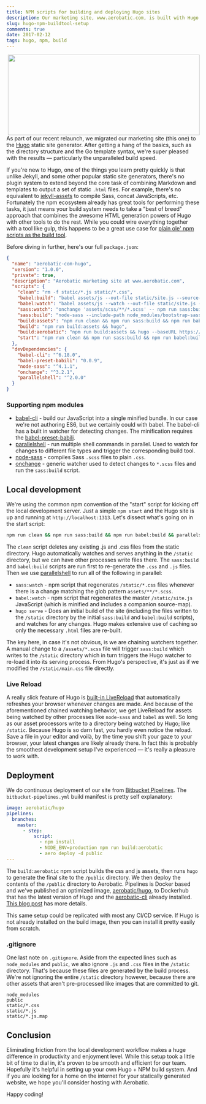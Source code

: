 ```yaml
---
title: NPM scripts for building and deploying Hugo sites
description: Our marketing site, www.aerobatic.com, is built with Hugo. Learn about how we use npm scripts to manage our build and deploy process.
slug: hugo-npm-buildtool-setup
comments: true
date: 2017-02-12
tags: hugo, npm, build
---
```


<img src="/img/hugo-plus-npm.png" style="max-width: 500px; width:100%; margin-left: 1em; max-height: 15em; float:right">

As part of our recent relaunch, we migrated our marketing site (this one) to the [Hugo](https://gohugo.io) static site generator. After getting a hang of the basics, such as the directory structure and the Go template syntax, we're super pleased with the results &mdash; particularly the unparalleled build speed.

If you're new to Hugo, one of the things you learn pretty quickly is that unlike Jekyll, and some other popular static site generators, there's no plugin system to extend beyond the core task of combining Markdown and templates to output a set of static `.html` files. For example, there's no equivalent to [jekyll-assets](https://github.com/jekyll/jekyll-assets) to compile Sass, concat JavaScripts, etc. Fortunately the npm ecosystem already has great tools for performing these tasks, it just means your build system needs to take a "best of breed" approach that combines the awesome HTML generation powers of Hugo with other tools to do the rest. While you could wire everything together with a tool like gulp, this happens to be a great use case for [plain ole' npm scripts as the build tool](https://www.keithcirkel.co.uk/how-to-use-npm-as-a-build-tool/).

Before diving in further, here's our full `package.json`:

~~~json
{
  "name": "aerobatic-com-hugo",
  "version": "1.0.0",
  "private": true,
  "description": "Aerobatic marketing site at www.aerobatic.com",
  "scripts": {
    "clean": "rm -f static/*.js static/*.css",
    "babel:build": "babel assets/js --out-file static/site.js --source-maps",
    "babel:watch": "babel assets/js --watch --out-file static/site.js --source-maps",
    "sass:watch": "onchange 'assets/scss/**/*.scss' -- npm run sass:build",
    "sass:build": "node-sass --include-path node_modules/bootstrap-sass/assets/stylesheets assets/scss/main.scss static/site.css",
    "build:assets": "npm run clean && npm run sass:build && npm run babel:build",
    "build": "npm run build:assets && hugo",
    "build:aerobatic": "npm run build:assets && hugo --baseURL https://!!baseurl!!",
    "start": "npm run clean && npm run sass:build && npm run babel:build && parallelshell 'npm run sass:watch' 'npm run babel:watch' 'hugo serve'"
  },
  "devDependencies": {
    "babel-cli": "^6.18.0",
    "babel-preset-babili": "0.0.9",
    "node-sass": "^4.1.1",
    "onchange": "^3.2.1",
    "parallelshell": "^2.0.0"
  }
}
~~~

### Supporting npm modules

* [babel-cli](https://www.npmjs.com/package/babel-cli) - build our JavaScript into a single minified bundle. In our case we're not authoring ES6, but we certainly could with babel. The babel-cli has a built in watcher for detecting changes. The minification requires the [babel-preset-babili](https://github.com/babel/babili).
* [parallelshell](https://www.npmjs.com/package/parallelshell) - run multiple shell commands in parallel. Used to watch for changes to different file types and trigger the corresponding build tool.
* [node-sass](https://www.npmjs.com/package/node-sass) - compiles Sass `.scss` files to plain `.css`.
* [onchange](https://www.npmjs.com/package/onchange) - generic watcher used to detect changes to `*.scss` files and run the `sass:build` script.

## Local development

We're using the common npm convention of the "start" script for kicking off the local development server. Just a simple `npm start` and the Hugo site is up and running at `http://localhost:1313`. Let's dissect what's going on in the start script:

~~~sh
npm run clean && npm run sass:build && npm run babel:build && parallelshell 'npm run sass:watch' 'npm run babel:watch' 'hugo serve'
~~~

The `clean` script deletes any existing .js and .css files from the static directory. Hugo automatically watches and serves anything in the `/static` directory, but we can have other processes write files there. The `sass:build` and `babel:build` scripts are run first to re-generate the `.css` and `.js` files. Then we use  [parallelshell](https://www.npmjs.com/package/parallelshell) to run all of the following in parallel:

* `sass:watch` - npm script that regenerates `/static/*.css` files whenever there is a change matching the glob pattern `assets/**/*.scss`.
* `babel:watch` - npm script that regenerates the master `/static/site.js` JavaScript (which is minified and includes a companion source-map).
* `hugo serve` - Does an initial build of the site (including the files written to the `/static` directory by the initial `sass:build` and `babel:build` scripts), and watches for any changes. Hugo makes extensive use of caching so only the necessary `.html` files are re-built.

The key here, in case it's not obvious, is we are chaining watchers together. A manual change to a `/assets/*.scss` file will trigger `sass:build` which writes to the `/static` directory which in turn triggers the Hugo watcher to re-load it into its serving process. From Hugo's perspective, it's just as if we modified the `/static/main.css` file directly.

### Live Reload

A really slick feature of Hugo is [built-in LiveReload](https://gohugo.io/extras/livereload/) that automatically refreshes your browser whenever changes are made. And because of the aforementioned chained watching behavior, we get LiveReload for assets being watched by other processes like `node-sass` and `babel` as well. So long as our asset processors write to a directory being watched by Hugo; like `/static`. Because Hugo is so darn fast, you hardly even notice the reload. Save a file in your editor and voilà, by the time you shift your gaze to your browser, your latest changes are likely already there. In fact this is probably the smoothest development setup I've experienced &mdash; it's really a pleasure to work with.

## Deployment

We do continuous deployment of our site from [Bitbucket Pipelines](https://confluence.atlassian.com/bitbucket/bitbucket-pipelines-792496469.html). The `bitbucket-pipelines.yml` build manifest is pretty self explanatory:

~~~yaml
image: aerobatic/hugo
pipelines:
  branches:
    master:
      - step:
          script:
            - npm install
            - NODE_ENV=production npm run build:aerobatic
            - aero deploy -d public
---
~~~

The `build:aerobatic` npm script builds the css and js assets, then runs `hugo` to generate the final site to the `/public` directory. We then deploy the contents of the `/public` directory to Aerobatic. Pipelines is Docker based and we've published an optimized image, [aerobatic/hugo](https://hub.docker.com/r/aerobatic/hugo/), to Dockerhub that has the latest version of Hugo and the [aerobatic-cli](/docs/cli/) already installed. [This blog post](optimized-docker-images-continuous-deployment/) has more details.

This same setup could be replicated with most any CI/CD service. If Hugo is not already installed on the build image, then you can install it pretty easily from scratch.

### .gitignore

One last note on `.gitignore`. Aside from the expected lines such as `node_modules` and `public`, we also ignore `.js` and `.css` files in the `/static` directory. That's because these files are generated by the build process. We're not ignoring the entire `/static` directory however, because there are other assets that aren't pre-processed like images that are committed to git.

~~~text
node_modules
public
static/*.css
static/*.js
static/*.js.map
~~~

## Conclusion

Eliminating friction from the local development workflow makes a huge difference in productivity and enjoyment level. While this setup took a little bit of time to dial in, it's proven to be smooth and efficient for our team. Hopefully it's helpful in setting up your own Hugo + NPM build system. And if you are looking for a home on the internet for your statically generated website, we hope you'll consider hosting with Aerobatic.

Happy coding!
